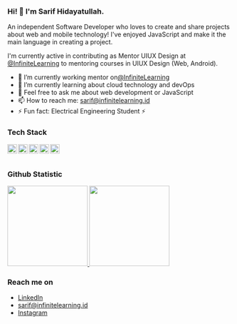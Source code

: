 ### Hi! 👋 I'm Sarif Hidayatullah.

An independent Software Developer who loves to create and share projects about web and mobile technology! I've enjoyed JavaScript and make it the main language in creating a project.

I'm currently active in contributing as Mentor UIUX Design at <a href="https://www.infinitelearning.id/">@InfiniteLearning</a> to mentoring courses in UIUX Design (Web, Android).

- 🔭 I’m currently working mentor on<a href="https://www.infinitelearning.id/">@InfiniteLearning</a>
- 🌱 I’m currently learning about cloud technology and devOps
- 💬 Feel free to ask me about web development or JavaScript
- 📫 How to reach me: sarif@infinitelearning.id
- ⚡ Fun fact: Electrical Engineering Student ⚡️

### Tech Stack
  <a href="#"><img align="left" alt="JavaScript" title="JavaScript" width="21px" src="https://upload.wikimedia.org/wikipedia/commons/9/99/Unofficial_JavaScript_logo_2.svg" /></a>
  <a href="https://nodejs.org/"><img align="left" alt="NodeJS" title="NodeJS" width="21px" src="https://seeklogo.com/images/N/nodejs-logo-FBE122E377-seeklogo.com.png" /></a>
  <a href="https://reactjs.org/"><img align="left" alt="React" title="React" width="21px" src="https://cdn.worldvectorlogo.com/logos/react-2.svg" /></a>
  <a href="https://hapi.dev/"><img align="left" alt="Hapi" title="Hapi (NodeJS HTTP Framework)" width="21px" src="https://avatars.githubusercontent.com/u/3774533?s=200&v=4" /></a>
  <a href="https://nextjs.org/"><img align="left" alt="Next" title="Next (React SSR Framework)" width="21px" src="https://iconape.com/wp-content/files/gm/82643/svg/next-js.svg" /></a>
  <br>
  <br>
  
### Github Statistic
<p align="left">
<a href="https://github.com/sarifht">
  <img height="180em" src="https://github-readme-stats-eight-theta.vercel.app/api?username=sarifht&show_icons=true&theme=algolia&include_all_commits=true&count_private=true"/>
  <img height="180em" src="https://github-readme-stats-eight-theta.vercel.app/api/top-langs/?username=sarifht&layout=compact&langs_count=8&theme=algolia"/>
</a>
</p>

### Reach me on
- <a href="https://linkedin.com/in/sarifht/">LinkedIn</a>
- sarif@infinitelearning.id
- <a href="https://www.instagram.com/sarifht/">Instagram</a>
